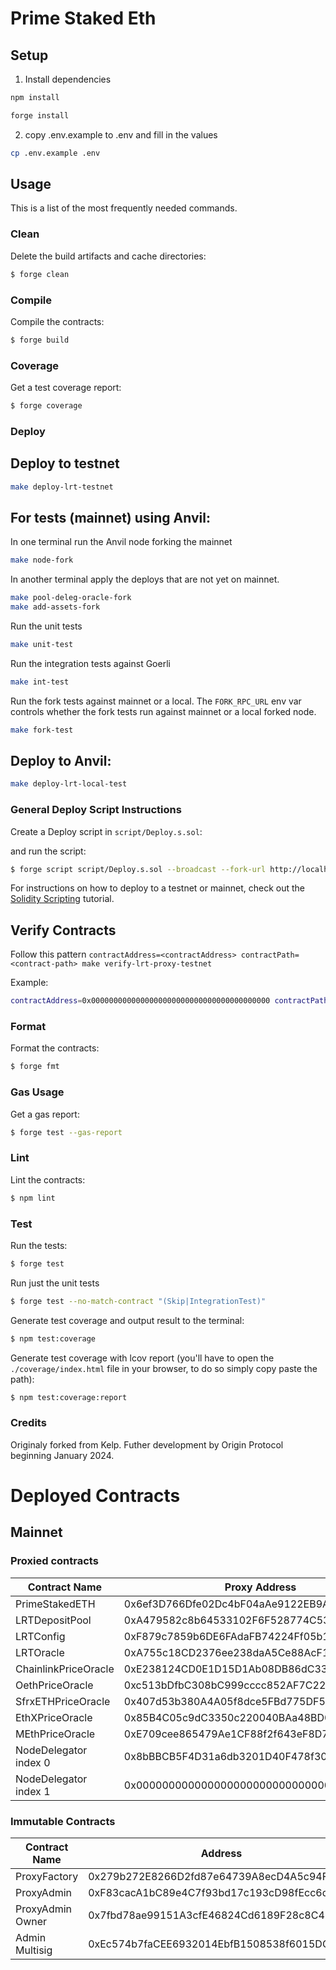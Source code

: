 # Prime Staked Eth

## Setup

1. Install dependencies

```bash
npm install

forge install
```

2. copy .env.example to .env and fill in the values

```bash
cp .env.example .env
```

## Usage

This is a list of the most frequently needed commands.

### Clean

Delete the build artifacts and cache directories:

```sh
$ forge clean
```

### Compile

Compile the contracts:

```sh
$ forge build
```

### Coverage

Get a test coverage report:

```sh
$ forge coverage
```

### Deploy

## Deploy to testnet

```bash
make deploy-lrt-testnet
```

## For tests (mainnet) using Anvil:

In one terminal run the Anvil node forking the mainnet
```bash
make node-fork
```

In another terminal apply the deploys that are not yet on mainnet.
```bash
make pool-deleg-oracle-fork
make add-assets-fork
```

Run the unit tests
```bash
make unit-test
```

Run the integration tests against Goerli
```bash
make int-test
```

Run the fork tests against mainnet or a local.
The `FORK_RPC_URL` env var controls whether the fork tests run against mainnet or a local forked node.
```bash
make fork-test
```

## Deploy to Anvil:

```bash
make deploy-lrt-local-test
```

### General Deploy Script Instructions

Create a Deploy script in `script/Deploy.s.sol`:

and run the script:

```sh
$ forge script script/Deploy.s.sol --broadcast --fork-url http://localhost:8545
```

For instructions on how to deploy to a testnet or mainnet, check out the
[Solidity Scripting](https://book.getfoundry.sh/tutorials/solidity-scripting.html) tutorial.


## Verify Contracts

Follow this pattern
`contractAddress=<contractAddress> contractPath=<contract-path> make verify-lrt-proxy-testnet`

Example:
```bash
contractAddress=0x0000000000000000000000000000000000000000 contractPath=contracts/LRTConfig.sol:LRTConfig  make verify-lrt-proxy-testnet
```


### Format

Format the contracts:

```sh
$ forge fmt
```

### Gas Usage

Get a gas report:

```sh
$ forge test --gas-report
```

### Lint

Lint the contracts:

```sh
$ npm lint
```

### Test

Run the tests:

```sh
$ forge test
```

Run just the unit tests

```sh
$ forge test --no-match-contract "(Skip|IntegrationTest)"
```

Generate test coverage and output result to the terminal:

```sh
$ npm test:coverage
```

Generate test coverage with lcov report (you'll have to open the `./coverage/index.html` file in your browser, to do so
simply copy paste the path):

```sh
$ npm test:coverage:report
```

### Credits

Originaly forked from Kelp. Futher development by Origin Protocol beginning January 2024.

# Deployed Contracts

## Mainnet

### Proxied contracts

| Contract Name           | Proxy Address                                  | Implementation Address                         |
|-------------------------|------------------------------------------------|------------------------------------------------|
| PrimeStakedETH          | 0x6ef3D766Dfe02Dc4bF04aAe9122EB9A0Ded25615     | 0xd2fA8845c0998b327E25CcE94dbf8cafE8D234A2     |
| LRTDepositPool          | 0xA479582c8b64533102F6F528774C536e354B8d32     | 0x51ADD57dC33A3CB5FFf28Fe149198BD38753975D     |
| LRTConfig               | 0xF879c7859b6DE6FAdaFB74224Ff05b16871646bF     | 0xcdfD989e689872506E2897316b10e29c84AB087F     |
| LRTOracle               | 0xA755c18CD2376ee238daA5Ce88AcF17Ea74C1c32     | 0xeF8c39489A83467B1c994B8E4c62cBE26DEB69ce     |
| ChainlinkPriceOracle    | 0xE238124CD0E1D15D1Ab08DB86dC33BDFa545bF09     | 0x255C082Fb505212BA2396EDbF621d8aF1e5D29A5     |
| OethPriceOracle         | 0xc513bDfbC308bC999cccc852AF7C22aBDF44A995     | 0xd91d3bEC19E921e911A487394B155da552953917     |
| SfrxETHPriceOracle      | 0x407d53b380A4A05f8dce5FBd775DF51D1DC0D294     | 0xE6BebE3072fF42a7c2A4A5a9864b30Bc5608d9C3     |
| EthXPriceOracle         | 0x85B4C05c9dC3350c220040BAa48BD0aD914ad00C     | 0xd101bd159968106595d48948677fee9e8a0450a9     |
| MEthPriceOracle         | 0xE709cee865479Ae1CF88f2f643eF8D7e0be6e369     | 0x91Fad4007FF129ABFB72d0701C200f0957e9a0D8     |
| NodeDelegator index 0   | 0x8bBBCB5F4D31a6db3201D40F478f30Dc4F704aE2     | 0xEBd48593C5463efa51a9971ce6bdB8A8761F0676     |
| NodeDelegator index 1   | 0x0000000000000000000000000000000000000000     | 0x0000000000000000000000000000000000000000     |

### Immutable Contracts

| Contract Name           |  Address                                       |
|-------------------------|------------------------------------------------|
| ProxyFactory            | 0x279b272E8266D2fd87e64739A8ecD4A5c94F953D     |
| ProxyAdmin              | 0xF83cacA1bC89e4C7f93bd17c193cD98fEcc6d758     |
| ProxyAdmin Owner        | 0x7fbd78ae99151A3cfE46824Cd6189F28c8C45168     |
| Admin Multisig          | 0xEc574b7faCEE6932014EbfB1508538f6015DCBb0     |
